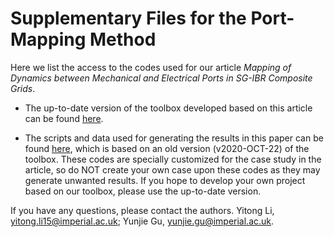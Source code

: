 # Supplementary Files for the Port-Mapping Method

Here we list the access to the codes used for our article *Mapping of Dynamics between Mechanical and Electrical Ports in SG-IBR Composite Grids*.

* The up-to-date version of the toolbox developed based on this article can be found [here](https://github.com/Future-Power-Networks/Simplus-Grid-Tool).

* The scripts and data used for generating the results in this paper can be found [here](https://github.com/Future-Power-Networks/Simplus-Grid-Tool/tree/PortMapping), which is based on an old version (v2020-OCT-22) of the toolbox. These codes are specially customized for the case study in the article, so do NOT create your own case upon these codes as they may generate unwanted results. If you hope to develop your own project based on our toolbox, please use the up-to-date version.

If you have any questions, please contact the authors.
Yitong Li, yitong.li15@imperial.ac.uk; Yunjie Gu, yunjie.gu@imperial.ac.uk.

